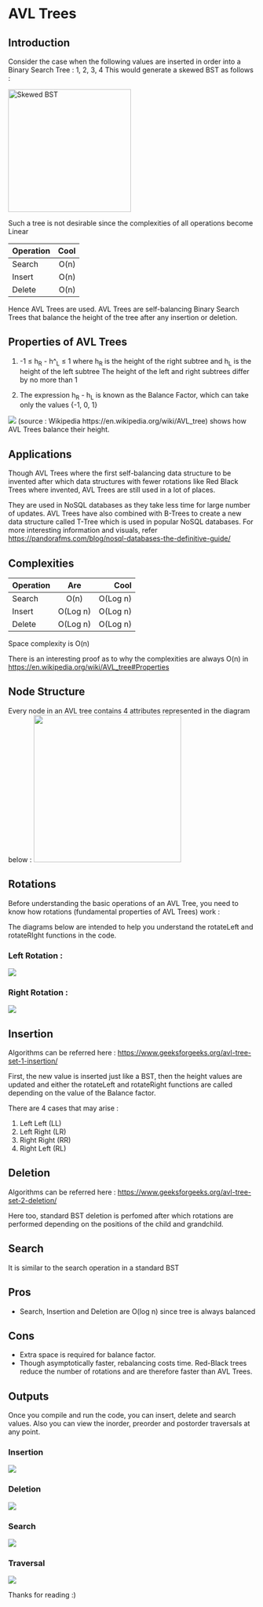 # AVL Trees

## Introduction

Consider the case when the following values are inserted in order into a Binary Search Tree : 1, 2, 3, 4
This would generate a skewed BST as follows :

<img src="./images/skewedBST.png" alt="Skewed BST"
	title="Skewed BST" width="250" height="250" />

Such a tree is not desirable since the complexities of all operations become Linear 

| Operation     |  Cool  |
| ------------- | -----: |
|     Search    |  O(n)  |
|     Insert    |  O(n)  |
|     Delete    |  O(n)  |

Hence AVL Trees are used. AVL Trees are self-balancing Binary Search Trees that balance the height of the tree after any insertion or deletion.

## Properties of AVL Trees

1. -1 ≤ h<sub>R</sub> - h^<sub>L</sub> ≤ 1
	where h<sub>R</sub> is the height of the right subtree and h<sub>L</sub> is the height of the left subtree
The height of the left and right subtrees differ by no more than 1

2. The expression h<sub>R</sub> - h<sub>L</sub> is known as the Balance Factor, which can take only the values {-1, 0, 1}

<img src="./images/AVL_Tree_Example.gif">
(source : Wikipedia https://en.wikipedia.org/wiki/AVL_tree) shows how AVL Trees balance their height.

## Applications

Though AVL Trees where the first self-balancing data structure to be invented after which data structures with fewer rotations like Red Black Trees where invented, AVL Trees are still used in a lot of places. 

They are used in NoSQL databases as they take less time for large number of updates. AVL Trees have also combined with B-Trees to create a new data structure called T-Tree which is used in popular NoSQL databases.
For more interesting information and visuals, refer https://pandorafms.com/blog/nosql-databases-the-definitive-guide/

## Complexities

| Operation        | Are           | Cool  |
| ------------- |:-------------:| -----:|
| Search     | O(n) | O(Log n)  |
| Insert      | O(Log n)      |   O(Log n) |
| Delete | O(Log n)     |    O(Log n) |

Space complexity is O(n)

There is an interesting proof as to why the complexities are always O(n) in https://en.wikipedia.org/wiki/AVL_tree#Properties

## Node Structure

Every node in an AVL tree contains 4 attributes represented in the diagram below :
<img src="./images/NodeStructure.png" width="300" height="300" >

## Rotations

Before understanding the basic operations of an AVL Tree, you need to know how rotations (fundamental properties of AVL Trees) work :

The diagrams below are intended to help you understand the rotateLeft and rotateRIght functions in the code.

### Left Rotation :
<img src="./images/leftRotation.png"  >

### Right Rotation :
<img src="./images/rightRotation.png"  >

## Insertion

Algorithms can be referred here : https://www.geeksforgeeks.org/avl-tree-set-1-insertion/

First, the new value is inserted just like a BST, then the height values are updated and either the rotateLeft and rotateRight functions are called depending on the value of the Balance factor.

There are 4 cases that may arise :
1. Left Left (LL)
1. Left Right (LR)
1. Right Right (RR)
1. Right Left (RL)

## Deletion

Algorithms can be referred here : https://www.geeksforgeeks.org/avl-tree-set-2-deletion/

Here too, standard BST deletion is perfomed after which rotations are performed depending on the positions of the child and grandchild.

## Search

It is similar to the search operation in a standard BST

## Pros

- Search, Insertion and Deletion are O(log n) since tree is always balanced

## Cons

- Extra space is required for balance factor. 
- Though asymptotically faster, rebalancing costs time. Red-Black trees reduce the number of rotations and are therefore faster than AVL Trees.

## Outputs

Once you compile and run the code, you can insert, delete and search values. Also you can view the inorder, preorder and postorder traversals at any point.

### Insertion

<img src="./images/insertion.png">

### Deletion

<img src = "./images/deletion.png">

### Search

<img src="./images/search.png">

### Traversal

<img src="./images/traversal.png">

Thanks for reading :)

